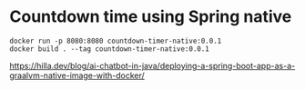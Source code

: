 # Countdown time using Spring native

```shell
docker run -p 8080:8080 countdown-timer-native:0.0.1
docker build . --tag countdown-timer-native:0.0.1
```

https://hilla.dev/blog/ai-chatbot-in-java/deploying-a-spring-boot-app-as-a-graalvm-native-image-with-docker/